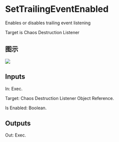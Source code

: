 # SetTrailingEventEnabled

Enables or disables trailing event listening

Target is Chaos Destruction Listener

## 图示

![]($-20221218-18420105.png)

## Inputs

In: Exec.

Target: Chaos Destruction Listener Object Reference.

Is Enabled: Boolean.  

## Outputs

Out: Exec.

